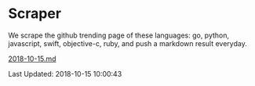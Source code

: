 # Scraper

We scrape the github trending page of these languages: go, python, javascript, swift, objective-c, ruby, and push a markdown result everyday.

[2018-10-15.md](https://github.com/henson/Scraper/blob/master/2018-10-15.md)

Last Updated: 2018-10-15 10:00:43